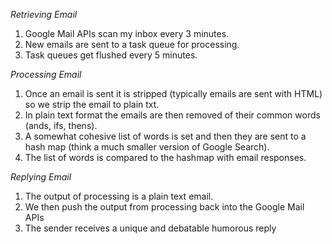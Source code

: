 *Retrieving Email*
1.  Google Mail APIs scan my inbox every 3 minutes.
2.  New emails are sent to a task queue for processing.
3.  Task queues get flushed every 5 minutes.

*Processing Email*
1.  Once an email is sent it is stripped (typically emails are sent with HTML) so we strip the email to plain txt.
2.  In plain text format the emails are then removed of their common words (ands, ifs, thens).
3.  A somewhat cohesive list of words is set and then they are sent to a hash map (think a much smaller version of Google Search).
4.  The list of words is compared to the hashmap with email responses.

*Replying Email*
1.  The output of processing is a plain text email.
2.  We then push the output from processing back into the Google Mail APIs
3.  The sender receives a unique and debatable humorous  reply
